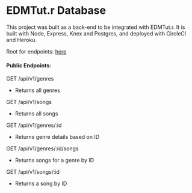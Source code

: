 # EDMTut.r Database

This project was built as a back-end to be integrated with EDMTut.r. It is built with Node, Express, Knex and Postgres, and deployed with CircleCI and Heroku.

Root for endpoints: [here](https://db-edm.herokuapp.com/)


#### Public Endpoints:

GET /api/v1/genres
* Returns all genres

GET /api/v1/songs
* Returns all songs 

GET /api/v1/genres/:id
* Returns genre details based on ID

GET /api/v1/genres/:id/songs 
* Returns songs for a genre by ID

GET /api/v1/songs/:id
* Returns a song by ID